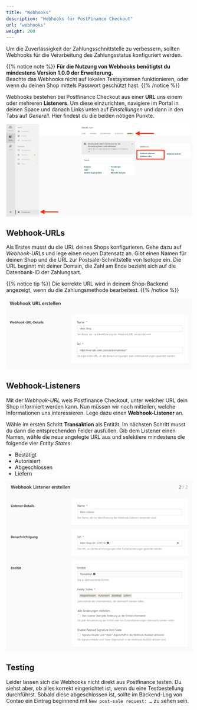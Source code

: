 ```yaml
---
title: "Webhooks"
description: "Webhooks für PostFinance Checkout"
url: "webhooks"
weight: 200
---
```


Um die Zuverlässigkeit der Zahlungsschnittstelle zu verbessern, sollten Webhooks für die 
Verarbeitung des Zahlungsstatus konfiguriert werden.

{{% notice note %}}
**Für die Nutzung von Webhooks benötigtst du mindestens Version 1.0.0 der Erweiterung.**  
Beachte das Webhooks nicht auf lokalen Testsystemen funktionieren, oder wenn du 
deinen Shop mittels Passwort geschützt hast.
{{% /notice %}}

Webhooks bestehen bei Postfinance Checkout aus einer **URL** uns einem oder mehreren **Listeners**.
Um diese einzurichten, navigiere im Portal in deinen Space und danach Links unten auf _Einstellungen_ und dann
in den Tabs auf _Generell_. Hier findest du die beiden nötigen Punkte.

![](navigation.png)


## Webhook-URLs

Als Erstes musst du die URL deines Shops konfigurieren. Gehe dazu auf _Webhook-URLs_ und lege
einen neuen Datensatz an. Gibt einen Namen für deinen Shop und die URL zur Postsale-Schnittstelle von Isotope ein.
Die URL beginnt mit deiner Domain, die Zahl am Ende bezieht sich auf die Datenbank-ID der Zahlungsart.

{{% notice tip %}}
Die korrekte URL wird in deinem Shop-Backend angezeigt, wenn du die Zahlungsmethode bearbeitest.
{{% /notice %}}

![](url.png)


## Webhook-Listeners

Mit der _Webhook-URL_ weis Postfinance Checkout, unter welcher URL dein Shop informiert werden kann.
Nun müssen wir noch mitteilen, welche Informationen uns interessieren. Lege dazu einen **Webhook-Listener** an.

Wähle im ersten Schritt **Transaktion** als Entität. Im nächsten Schritt musst du dann die entsprechenden Felder 
ausfüllen. Gib dem Listener einen Namen, wähle die neue angelegte URL aus und selektiere mindestens 
die folgende vier _Entity States_:
- Bestätigt
- Autorisiert
- Abgeschlossen
- Liefern

![](listener.png)


## Testing

Leider lassen sich die Webhooks nicht direkt aus Postfinance testen. Du siehst aber, ob alles korrekt eingerichtet ist,
wenn du eine Testbestellung durchführst. Sobald diese abgeschlossen ist, sollte im Backend-Log von Contao ein Eintrag
beginnend mit `New post-sale request: …` zu sehen sein.
